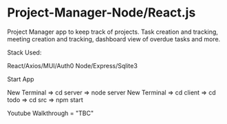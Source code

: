 # Project-Manager-Node/React.js

Project Manager app to keep track of projects. Task creation and tracking, meeting creation and tracking, dashboard view of overdue tasks and more. 

Stack Used:

React/Axios/MUI/Auth0
Node/Express/Sqlite3

Start App

New Terminal => cd server => node server
New Terminal => cd client => cd todo => cd src => npm start

Youtube Walkthrough = "TBC"
